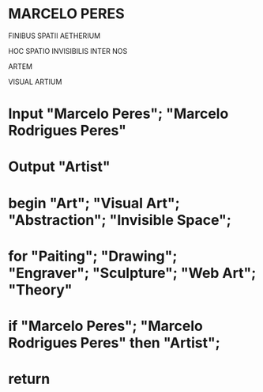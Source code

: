 # MARCELO PERES


FINIBUS SPATII AETHERIUM

HOC SPATIO INVISIBILIS INTER NOS

ARTEM

VISUAL ARTIUM

# Input "Marcelo Peres"; "Marcelo Rodrigues Peres"
# Output "Artist"
# begin "Art"; "Visual Art"; "Abstraction"; "Invisible Space"; 
#    for "Paiting"; "Drawing"; "Engraver"; "Sculpture"; "Web Art"; "Theory"
#      if "Marcelo Peres"; "Marcelo Rodrigues Peres" then "Artist";
#    return

